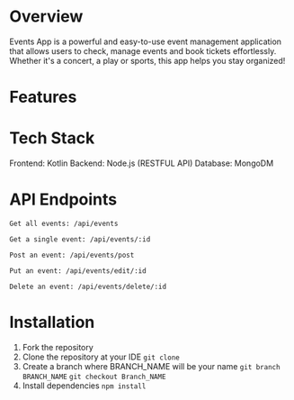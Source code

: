 # Overview
Events App is a powerful and easy-to-use event management application that allows users to check, manage events and book tickets effortlessly. Whether it's a concert, a play or sports, this app helps you stay organized!

# Features

# Tech Stack
Frontend: Kotlin
Backend: Node.js (RESTFUL API)
Database: MongoDM

# API Endpoints
```Get all events: /api/events```

```Get a single event: /api/events/:id```

```Post an event: /api/events/post```

```Put an event: /api/events/edit/:id```

```Delete an event: /api/events/delete/:id```

# Installation
1. Fork the repository
2. Clone the repository at your IDE
``` git clone ```
3. Create a branch where BRANCH_NAME will be your name
```git branch BRANCH_NAME```
```git checkout Branch_NAME```
3. Install dependencies
```npm install```
